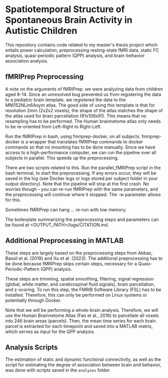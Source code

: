 # Spatiotemporal Structure of Spontaneous Brain Activity in Autistic Children
This repository contains code related to my master's thesis project which entails power calculation, preprocessing resting-state fMRI data, static FC analysis, quasi-periodic pattern (QPP) analysis, and brain-behavior association analysis.

## fMRIPrep Preprocessing

A note on the arguments of fMRIPrep: we were analyzing data from children aged 8-14. Since an unresolved bug prevented us from registering the data to a pediatric brain template, we registered the data to the MNI152NLin6Asym atlas. The good side of using this template is that for resolution 2mm (2x2x2 voxels), the shape of the atlas matches the shape of the atlas used for brain parcellation (91x106x91). This means that no resampling has to be performed. The Human brainnetome atlas only needs to be re-oriented from Left-Right to Right-Left.

Run the fMRIPrep in bash, using fmriprep-docker, on all subjects. fmriprep-docker is a wrapper that translates fMRIPrep commands to docker commands so that no mounting has to be done manually. Since we have access to a high-performance computer, we can run the pipeline over all subjects in parallel. This speeds up the preprocessing.

There are two scripts related to this. Run the parallel_fMRIPrep script in the bash terminal, to start the preprocessing. If any errors occur, they will be saved in the log (see Docker logs or logs stored per subject folder in your output directory). Note that the pipeline will stop at the first crash. No worries though - you can re-run fMRIPrep with the same parameters, and the preprocessing will continue where it stopped. The -w parameter allows for this.

Sometimes fMRIPrep can hang ... re-run with low memory.

The boilerplate summarizing the preprocessing steps and parameters can be found at <OUTPUT_PATH>/logs/CITATION.md.

## Additional Preprocessing in MATLAB
These steps are largely based on the preprocessing steps from Abbas, Bassil et al. (2019) and Xu et al. (2023). The additional preprocessing has to be done because fMRIPrep skips certain steps, necessary for a Quasi-Periodic-Pattern (QPP) analysis.

These steps are trimming, spatial smoothing, filtering, signal regression (global, white matter, and cerebrospinal fluid signals), brain parcellation, and z-scoring. To run this step, the FMRIB Software Library (FSL) has to be installed. Therefore, this can only be performed on Linux systems or potentially through Docker.

Note that we will be performing a whole-brain analysis. Therefore, we will use the Human Brainnetome Atlas (Fan et al., 2016) to parcellate all voxels into 246 brain areas (parcels). Then, the mean time series for each brain parcel is extracted for each timepoint and saved into a MATLAB matrix, which serves as input for the QPP analysis.

## Analysis Scripts
The estimation of static and dynamic functional connectivity, as well as the script for estimating the degree of association between brain and behavior, was done with scripts saved in the `analyses` folder.
